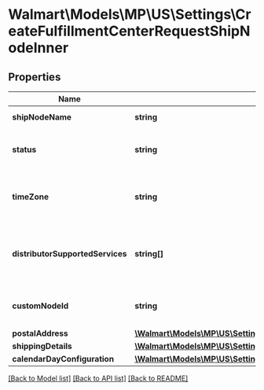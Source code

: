 # Walmart\Models\MP\US\Settings\CreateFulfillmentCenterRequestShipNodeInner

## Properties

Name | Type | Description | Notes
------------ | ------------- | ------------- | -------------
**shipNodeName** | **string** | Name of the fulfillment center. | [optional]
**status** | **string** | Status of fulfillment center. Allowed values: ACTIVE, INACTIVE.. | [optional]
**timeZone** | **string** | Time zone that the seller ships from.Allowed timezones are PST, EST, CST, MST. | [optional]
**distributorSupportedServices** | **string[]** | The services supported by the defined physical ship node . The allowed values: TWO_DAY_DELIVERY. | [optional]
**customNodeId** | **string** | Custom node identifier provided by seller. Allowed values are alphanumeric | String | [optional]
**postalAddress** | [**\Walmart\Models\MP\US\Settings\GetAllFulfillmentCenters200ResponseInnerPostalAddress**](GetAllFulfillmentCenters200ResponseInnerPostalAddress.md) |  | [optional]
**shippingDetails** | [**\Walmart\Models\MP\US\Settings\GetAllFulfillmentCenters200ResponseInnerShippingDetailsInner[]**](GetAllFulfillmentCenters200ResponseInnerShippingDetailsInner.md) | Shipping Details. | [optional]
**calendarDayConfiguration** | [**\Walmart\Models\MP\US\Settings\CreateFulfillmentCenterRequestShipNodeInnerCalendarDayConfiguration**](CreateFulfillmentCenterRequestShipNodeInnerCalendarDayConfiguration.md) |  | [optional]


[[Back to Model list]](./) [[Back to API list]](../../../../../README.md#supported-apis) [[Back to README]](../../../../../README.md)
